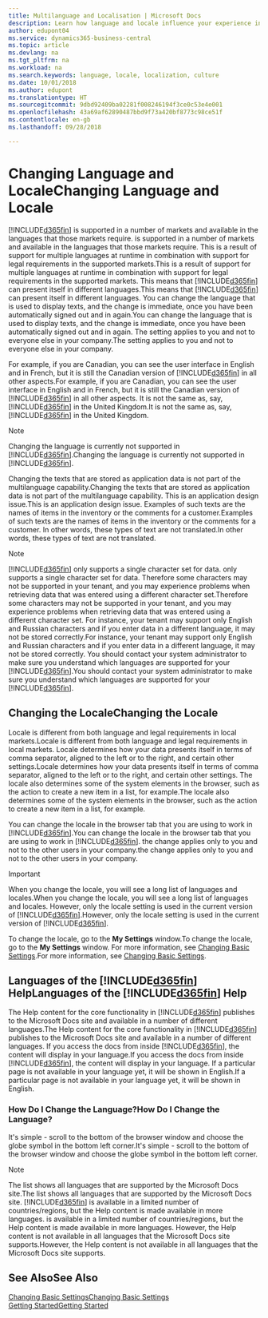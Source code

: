 ```yaml
---
title: Multilanguage and Localisation | Microsoft Docs
description: Learn how language and locale influence your experience in Business Central.
author: edupont04
ms.service: dynamics365-business-central
ms.topic: article
ms.devlang: na
ms.tgt_pltfrm: na
ms.workload: na
ms.search.keywords: language, locale, localization, culture
ms.date: 10/01/2018
ms.author: edupont
ms.translationtype: HT
ms.sourcegitcommit: 9dbd92409ba02281f008246194f3ce0c53e4e001
ms.openlocfilehash: 43a69af62890487bbd9f73a420bf8773c98ce51f
ms.contentlocale: en-gb
ms.lasthandoff: 09/28/2018

---
```

# <a name="changing-language-and-locale"></a><span data-ttu-id="5e238-103">Changing Language and Locale</span><span class="sxs-lookup"><span data-stu-id="5e238-103">Changing Language and Locale</span></span>
[!INCLUDE[d365fin](includes/d365fin_md.md)] <span data-ttu-id="5e238-104">is supported in a number of markets and available in the languages that those markets require.</span><span class="sxs-lookup"><span data-stu-id="5e238-104"> is supported in a number of markets and available in the languages that those markets require.</span></span> <span data-ttu-id="5e238-105">This is a result of support for multiple languages at runtime in combination with support for legal requirements in the supported markets.</span><span class="sxs-lookup"><span data-stu-id="5e238-105">This is a result of support for multiple languages at runtime in combination with support for legal requirements in the supported markets.</span></span> <span data-ttu-id="5e238-106">This means that [!INCLUDE[d365fin](includes/d365fin_md.md)] can present itself in different languages.</span><span class="sxs-lookup"><span data-stu-id="5e238-106">This means that [!INCLUDE[d365fin](includes/d365fin_md.md)] can present itself in different languages.</span></span> <span data-ttu-id="5e238-107">You can change the language that is used to display texts, and the change is immediate, once you have been automatically signed out and in again.</span><span class="sxs-lookup"><span data-stu-id="5e238-107">You can change the language that is used to display texts, and the change is immediate, once you have been automatically signed out and in again.</span></span> <span data-ttu-id="5e238-108">The setting applies to you and not to everyone else in your company.</span><span class="sxs-lookup"><span data-stu-id="5e238-108">The setting applies to you and not to everyone else in your company.</span></span>  

<span data-ttu-id="5e238-109">For example, if you are Canadian, you can see the user interface in English and in French, but it is still the Canadian version of [!INCLUDE[d365fin](includes/d365fin_md.md)] in all other aspects.</span><span class="sxs-lookup"><span data-stu-id="5e238-109">For example, if you are Canadian, you can see the user interface in English and in French, but it is still the Canadian version of [!INCLUDE[d365fin](includes/d365fin_md.md)] in all other aspects.</span></span> <span data-ttu-id="5e238-110">It is not the same as, say, [!INCLUDE[d365fin](includes/d365fin_md.md)] in the United Kingdom.</span><span class="sxs-lookup"><span data-stu-id="5e238-110">It is not the same as, say, [!INCLUDE[d365fin](includes/d365fin_md.md)] in the United Kingdom.</span></span>  

> [!NOTE]  
>  <span data-ttu-id="5e238-111">Changing the language is currently not supported in [!INCLUDE[d365fin](includes/d365fin_md.md)].</span><span class="sxs-lookup"><span data-stu-id="5e238-111">Changing the language is currently not supported in [!INCLUDE[d365fin](includes/d365fin_md.md)].</span></span>

<span data-ttu-id="5e238-112">Changing the texts that are stored as application data is not part of the multilanguage capability.</span><span class="sxs-lookup"><span data-stu-id="5e238-112">Changing the texts that are stored as application data is not part of the multilanguage capability.</span></span> <span data-ttu-id="5e238-113">This is an application design issue.</span><span class="sxs-lookup"><span data-stu-id="5e238-113">This is an application design issue.</span></span> <span data-ttu-id="5e238-114">Examples of such texts are the names of items in the inventory or the comments for a customer.</span><span class="sxs-lookup"><span data-stu-id="5e238-114">Examples of such texts are the names of items in the inventory or the comments for a customer.</span></span> <span data-ttu-id="5e238-115">In other words, these types of text are not translated.</span><span class="sxs-lookup"><span data-stu-id="5e238-115">In other words, these types of text are not translated.</span></span>  

> [!NOTE]  
>  [!INCLUDE[d365fin](includes/d365fin_md.md)] <span data-ttu-id="5e238-116">only supports a single character set for data.</span><span class="sxs-lookup"><span data-stu-id="5e238-116"> only supports a single character set for data.</span></span> <span data-ttu-id="5e238-117">Therefore some characters may not be supported in your tenant, and you may experience problems when retrieving data that was entered using a different character set.</span><span class="sxs-lookup"><span data-stu-id="5e238-117">Therefore some characters may not be supported in your tenant, and you may experience problems when retrieving data that was entered using a different character set.</span></span> <span data-ttu-id="5e238-118">For instance, your tenant may support only English and Russian characters and if you enter data in a different language, it may not be stored correctly.</span><span class="sxs-lookup"><span data-stu-id="5e238-118">For instance, your tenant may support only English and Russian characters and if you enter data in a different language, it may not be stored correctly.</span></span> <span data-ttu-id="5e238-119">You should contact your system administrator to make sure you understand which languages are supported for your [!INCLUDE[d365fin](includes/d365fin_md.md)].</span><span class="sxs-lookup"><span data-stu-id="5e238-119">You should contact your system administrator to make sure you understand which languages are supported for your [!INCLUDE[d365fin](includes/d365fin_md.md)].</span></span>  

## <a name="changing-the-locale"></a><span data-ttu-id="5e238-120">Changing the Locale</span><span class="sxs-lookup"><span data-stu-id="5e238-120">Changing the Locale</span></span>
<span data-ttu-id="5e238-121">Locale is different from both language and legal requirements in local markets.</span><span class="sxs-lookup"><span data-stu-id="5e238-121">Locale is different from both language and legal requirements in local markets.</span></span> <span data-ttu-id="5e238-122">Locale determines how your data presents itself in terms of comma separator, aligned to the left or to the right, and certain other settings.</span><span class="sxs-lookup"><span data-stu-id="5e238-122">Locale determines how your data presents itself in terms of comma separator, aligned to the left or to the right, and certain other settings.</span></span> <span data-ttu-id="5e238-123">The locale also determines some of the system elements in the browser, such as the action to create a new item in a list, for example.</span><span class="sxs-lookup"><span data-stu-id="5e238-123">The locale also determines some of the system elements in the browser, such as the action to create a new item in a list, for example.</span></span>  

<span data-ttu-id="5e238-124">You can change the locale in the browser tab that you are using to work in [!INCLUDE[d365fin](includes/d365fin_md.md)].</span><span class="sxs-lookup"><span data-stu-id="5e238-124">You can change the locale in the browser tab that you are using to work in [!INCLUDE[d365fin](includes/d365fin_md.md)].</span></span> <span data-ttu-id="5e238-125">the change applies only to you and not to the other users in your company.</span><span class="sxs-lookup"><span data-stu-id="5e238-125">the change applies only to you and not to the other users in your company.</span></span>  

> [!IMPORTANT]  
>  <span data-ttu-id="5e238-126">When you change the locale, you will see a long list of languages and locales.</span><span class="sxs-lookup"><span data-stu-id="5e238-126">When you change the locale, you will see a long list of languages and locales.</span></span> <span data-ttu-id="5e238-127">However, only the locale setting is used in the current version of [!INCLUDE[d365fin](includes/d365fin_md.md)].</span><span class="sxs-lookup"><span data-stu-id="5e238-127">However, only the locale setting is used in the current version of [!INCLUDE[d365fin](includes/d365fin_md.md)].</span></span>  

<span data-ttu-id="5e238-128">To change the locale, go to the **My Settings** window.</span><span class="sxs-lookup"><span data-stu-id="5e238-128">To change the locale, go to the **My Settings** window.</span></span> <span data-ttu-id="5e238-129">For more information, see [Changing Basic Settings](ui-change-basic-settings.md).</span><span class="sxs-lookup"><span data-stu-id="5e238-129">For more information, see [Changing Basic Settings](ui-change-basic-settings.md).</span></span>  

## <a name="languages-of-the-included365finincludesd365finmdmd-help"></a><span data-ttu-id="5e238-130">Languages of the [!INCLUDE[d365fin](includes/d365fin_md.md)] Help</span><span class="sxs-lookup"><span data-stu-id="5e238-130">Languages of the [!INCLUDE[d365fin](includes/d365fin_md.md)] Help</span></span>
<span data-ttu-id="5e238-131">The Help content for the core functionality in [!INCLUDE[d365fin](includes/d365fin_md.md)] publishes to the Microsoft Docs site and available in a number of different languages.</span><span class="sxs-lookup"><span data-stu-id="5e238-131">The Help content for the core functionality in [!INCLUDE[d365fin](includes/d365fin_md.md)] publishes to the Microsoft Docs site and available in a number of different languages.</span></span> <span data-ttu-id="5e238-132">If you access the docs from inside [!INCLUDE[d365fin](includes/d365fin_md.md)], the content will display in your language.</span><span class="sxs-lookup"><span data-stu-id="5e238-132">If you access the docs from inside [!INCLUDE[d365fin](includes/d365fin_md.md)], the content will display in your language.</span></span> <span data-ttu-id="5e238-133">If a particular page is not available in your language yet, it will be shown in English.</span><span class="sxs-lookup"><span data-stu-id="5e238-133">If a particular page is not available in your language yet, it will be shown in English.</span></span>

### <a name="how-do-i-change-the-language"></a><span data-ttu-id="5e238-134">How Do I Change the Language?</span><span class="sxs-lookup"><span data-stu-id="5e238-134">How Do I Change the Language?</span></span>
<span data-ttu-id="5e238-135">It's simple - scroll to the bottom of the browser window and choose the globe symbol in the bottom left corner.</span><span class="sxs-lookup"><span data-stu-id="5e238-135">It's simple - scroll to the bottom of the browser window and choose the globe symbol in the bottom left corner.</span></span>

> [!NOTE]  
> <span data-ttu-id="5e238-136">The list shows all languages that are supported by the Microsoft Docs site.</span><span class="sxs-lookup"><span data-stu-id="5e238-136">The list shows all languages that are supported by the Microsoft Docs site.</span></span> [!INCLUDE[d365fin](includes/d365fin_md.md)] <span data-ttu-id="5e238-137">is available in a limited number of countries/regions, but the Help content is made available in more languages.</span><span class="sxs-lookup"><span data-stu-id="5e238-137"> is available in a limited number of countries/regions, but the Help content is made available in more languages.</span></span> <span data-ttu-id="5e238-138">However, the Help content is not available in all languages that the Microsoft Docs site supports.</span><span class="sxs-lookup"><span data-stu-id="5e238-138">However, the Help content is not available in all languages that the Microsoft Docs site supports.</span></span>

## <a name="see-also"></a><span data-ttu-id="5e238-139">See Also</span><span class="sxs-lookup"><span data-stu-id="5e238-139">See Also</span></span>  
[<span data-ttu-id="5e238-140">Changing Basic Settings</span><span class="sxs-lookup"><span data-stu-id="5e238-140">Changing Basic Settings</span></span>](ui-change-basic-settings.md)  
[<span data-ttu-id="5e238-141">Getting Started</span><span class="sxs-lookup"><span data-stu-id="5e238-141">Getting Started</span></span>](product-get-started.md)  

